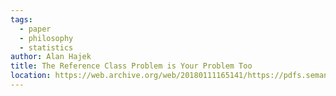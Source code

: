 ```yaml
---
tags:
  - paper
  - philosophy
  - statistics
author: Alan Hajek
title: The Reference Class Problem is Your Problem Too
location: https://web.archive.org/web/20180111165141/https://pdfs.semanticscholar.org/2899/90fa6af58b0e1b3103fdee05aef57e53de48.pdf
---
```


